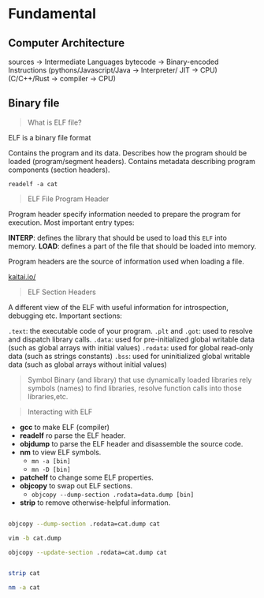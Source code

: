 # Fundamental 

## Computer Architecture

sources  -> Intermediate Languages bytecode -> Binary-encoded Instructions 
(pythons/Javascript/Java -> Interpreter/ JIT -> CPU)
(C/C++/Rust -> compiler -> CPU)



## Binary file

> What is ELF file?

ELF is a binary file format

Contains the program and its data.
Describes how the program should be loaded (program/segment headers).
Contains metadata describing program components (section headers).


```console
readelf -a cat

```

> ELF File Program Header

Program header specify information needed to prepare the program for execution. Most important entry types:

**INTERP**: defines the library that should be used to load this `ELF` into memory.
**LOAD**: defines a part of the file that should be loaded into memory.

Program headers are the source of information used when loading a file.


[kaitai.io/](https://ide.kaitai.io/)


> ELF Section Headers

A different view of the ELF with useful information for introspection, debugging etc.
Important sections:

`.text`:  the executable code of your program.
`.plt` and `.got`: used to resolve and dispatch library calls.
`.data`: used for pre-initialized global writable data (such as global arrays with initial values)
`.rodata`: used for global read-only data (such as strings constants)
`.bss`: used for uninitialized global writable data (such as global arrays without initial values)


> Symbol
Binary (and library) that use dynamically loaded libraries rely symbols (names) to find libraries, resolve function calls into those libraries,etc.

> Interacting with ELF

- **gcc** to make ELF (compiler)
- **readelf** ro parse the ELF header.
- **objdump** to parse the ELF header and disassemble the source code.
- **nm** to view ELF symbols.
  - `mn -a [bin]`
  - `mn -D [bin]`
- **patchelf** to change some ELF properties.
- **objcopy** to swap out ELF sections.
  - `objcopy --dump-section .rodata=data.dump [bin]`
- **strip** to remove otherwise-helpful information.


```bash

objcopy --dump-section .rodata=cat.dump cat

vim -b cat.dump

objcopy --update-section .rodata=cat.dump cat


strip cat 

nm -a cat 

```

